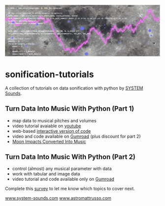 ![Image of Moon surface with data overlaid](figures/moon_data_code.jpg?raw=true)

# sonification-tutorials

A collection of tutorials on data sonification with python by [SYSTEM Sounds](https://www.system-sounds.com/).

## Turn Data Into Music With Python (Part 1)
- map data to musical pitches and volumes
- video tutorial avaiable on [youtube](https://www.youtube.com/watch?v=YgLvfLxVWvU)
- web-based [interactive version of code](https://bit.ly/3KsYTmz)
- video and code available on [Gumroad](https://astromattrusso.gumroad.com/l/data2music-part1) (plus discount for part 2)
- [Moon Impacts Converted Into Music](https://www.youtube.com/watch?v=ANYxkwvb8pc)


## Turn Data Into Music With Python (Part 2)
- control (almost) any musical parameter with data
- work with tabular and image data
- video tutorial and code available only on [Gumroad](https://astromattrusso.gumroad.com/l/data2music-part2)

Complete this [survey](https://docs.google.com/forms/d/e/1FAIpQLSef30tY78hr6cl5lHc91a1pCiqU6GPOa1BletNFg0pOH3JuwA/viewform) to let me know which topics to cover next.

www.system-sounds.com
www.astromattrusso.com
